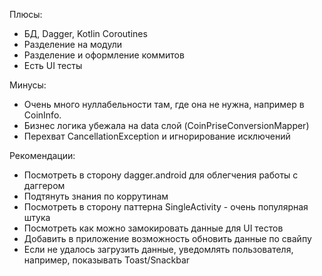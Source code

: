 Плюсы:
- БД, Dagger, Kotlin Coroutines
- Разделение на модули
- Разделение и оформление коммитов
- Есть UI тесты

Минусы:
- Очень много нуллабельности там, где она не нужна, например в CoinInfo.
- Бизнес логика убежала на data слой (CoinPriseConversionMapper)
- Перехват CancellationException и игнорирование исключений

Рекомендации:
- Посмотреть в сторону dagger.android для облегчения работы с даггером
- Подтянуть знания по коррутинам
- Посмотреть в сторону паттерна SingleActivity - очень популярная штука
- Посмотреть как можно замокировать данные для UI тестов
- Добавить в приложение возможность обновить данные по свайпу
- Если не удалось загрузить данные, уведомлять пользователя, например, показывать Toast/Snackbar